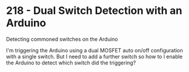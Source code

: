 # 218 - Dual Switch Detection with an Arduino
Detecting commoned switches on the Arduino

I'm triggering the Arduino using a dual MOSFET auto on/off configuration with a single switch. But I need to add a further switch so how to I enable the Arduino to detect which switch did the triggering?
